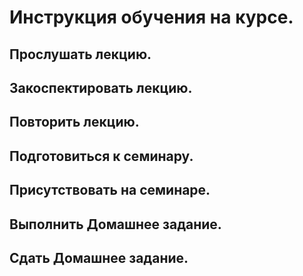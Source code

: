 # Инструкция обучения на курсе.

## Прослушать лекцию.

## Закоспектировать лекцию.

## Повторить лекцию.

## Подготовиться к семинару.

## Присутствовать на семинаре.

## Выполнить Домашнее задание.

## Сдать Домашнее задание.